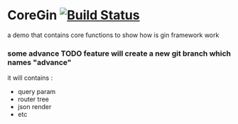 # CoreGin [![Build Status](https://travis-ci.com/theoneLee/CoreGin.svg?branch=master)](https://travis-ci.com/theoneLee/CoreGin)

a demo that contains core functions to show how is gin framework work

### some advance TODO feature will create a new git branch which names "advance"
it will contains :
- query param
- router tree
- json render
- etc
